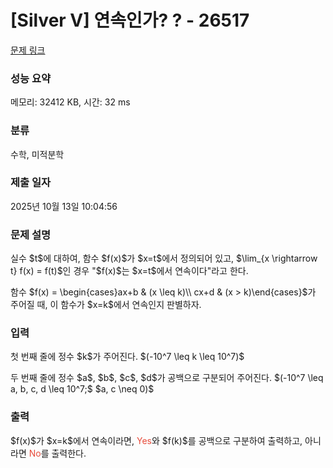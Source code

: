 # [Silver V] 연속인가? ? - 26517 

[문제 링크](https://www.acmicpc.net/problem/26517) 

### 성능 요약

메모리: 32412 KB, 시간: 32 ms

### 분류

수학, 미적분학

### 제출 일자

2025년 10월 13일 10:04:56

### 문제 설명

<p>실수 $t$에 대하여, 함수 $f(x)$가 $x=t$에서 정의되어 있고, $\lim_{x \rightarrow t} f(x) = f(t)$인 경우 "$f(x)$는 $x=t$에서 연속이다"라고 한다. </p>

<p>함수 $f(x) = \begin{cases}ax+b & (x \leq k)\\ cx+d & (x > k)\end{cases}$가 주어질 때, 이 함수가 $x=k$에서 연속인지 판별하자.</p>

### 입력 

 <p>첫 번째 줄에 정수 $k$가 주어진다. $(-10^7 \leq k \leq 10^7)$</p>

<p>두 번째 줄에 정수 $a$, $b$, $c$, $d$가 공백으로 구분되어 주어진다. $(-10^7 \leq a, b, c, d \leq 10^7;$ $a, c \neq 0)$</p>

### 출력 

 <p>$f(x)$가 $x=k$에서 연속이라면, <span style="color:#e74c3c;">Yes</span>와 $f(k)$를 공백으로 구분하여 출력하고, 아니라면 <span style="color:#e74c3c;">No</span>를 출력한다.</p>

